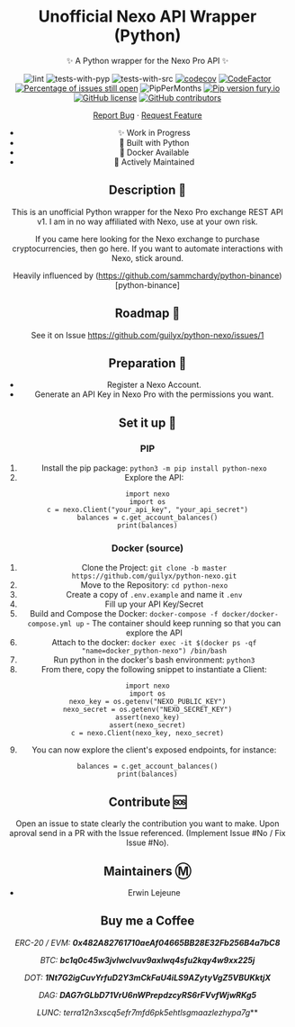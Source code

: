 <div align="center">

# Unofficial Nexo API Wrapper (Python)

✨ A Python wrapper for the Nexo Pro API ✨

</div>

<div align="center">
    
![lint](https://github.com/guilyx/python-nexo/workflows/lint/badge.svg?branch=master)
![tests-with-pyp](https://github.com/guilyx/python-nexo/workflows/tests-from-pip/badge.svg?branch=master)
![tests-with-src](https://github.com/guilyx/python-nexo/workflows/tests-from-repo/badge.svg?branch=master)
[![codecov](https://codecov.io/gh/guilyx/python-nexo/branch/master/graph/badge.svg?token=GXUOT9P1WE)](https://codecov.io/gh/guilyx/python-nexo)
[![CodeFactor](https://www.codefactor.io/repository/github/guilyx/python-nexo/badge)](https://www.codefactor.io/repository/github/guilyx/python-nexo)
[![Percentage of issues still open](http://isitmaintained.com/badge/open/guilyx/python-nexo.svg)](http://isitmaintained.com/project/guilyx/python-nexo "Percentage of issues still open")
![PipPerMonths](https://img.shields.io/pypi/dm/python-nexo.svg)
[![Pip version fury.io](https://badge.fury.io/py/python-nexo.svg)](https://pypi.python.org/pypi/python-nexo/)
[![GitHub license](https://img.shields.io/github/license/guilyx/python-nexo.svg)](https://github.com/guilyx/python-nexo/blob/master/LICENSE)
[![GitHub contributors](https://img.shields.io/github/contributors/guilyx/python-nexo.svg)](https://GitHub.com/guilyx/python-nexo/graphs/contributors/)

</div>

<div align="center">
    
[Report Bug](https://github.com/guilyx/python-nexo/issues) · [Request Feature](https://github.com/guilyx/python-nexo/issues)

- ✨ Work in Progress
- 🎌 Built with Python
- 🐋 Docker Available
- 🍻 Actively Maintained

## Description 📰

This is an unofficial Python wrapper for the Nexo Pro exchange REST API v1. I am in no way affiliated with Nexo, use at your own risk.

If you came here looking for the Nexo exchange to purchase cryptocurrencies, then go here. If you want to automate interactions with Nexo, stick around.

Heavily influenced by (https://github.com/sammchardy/python-binance)[python-binance]

## Roadmap 🌱

See it on Issue https://github.com/guilyx/python-nexo/issues/1

## Preparation 🔎

- Register a Nexo Account.
- Generate an API Key in Nexo Pro with the permissions you want.

## Set it up 💾

### PIP

1. Install the pip package: `python3 -m pip install python-nexo`
2. Explore the API:

```python3
import nexo
import os
c = nexo.Client("your_api_key", "your_api_secret")
balances = c.get_account_balances()
print(balances)
```

### Docker (source)

1. Clone the Project: `git clone -b master https://github.com/guilyx/python-nexo.git`
2. Move to the Repository: `cd python-nexo`
3. Create a copy of `.env.example` and name it `.env`
4. Fill up your API Key/Secret
5. Build and Compose the Docker: `docker-compose -f docker/docker-compose.yml up` - The container should keep running so that you can explore the API
6. Attach to the docker: `docker exec -it $(docker ps -qf "name=docker_python-nexo") /bin/bash`
7. Run python in the docker's bash environment: `python3`
8. From there, copy the following snippet to instantiate a Client:

```python3
import nexo
import os
nexo_key = os.getenv("NEXO_PUBLIC_KEY")
nexo_secret = os.getenv("NEXO_SECRET_KEY")
assert(nexo_key)
assert(nexo_secret)
c = nexo.Client(nexo_key, nexo_secret)
```

9. You can now explore the client's exposed endpoints, for instance:

```python3
balances = c.get_account_balances()
print(balances)
```

## Contribute 🆘

Open an issue to state clearly the contribution you want to make. Upon aproval send in a PR with the Issue referenced. (Implement Issue #No / Fix Issue #No).

## Maintainers Ⓜ️

- Erwin Lejeune

## Buy me a Coffee

*ERC-20 / EVM: **0x482A82761710aeAf04665BB28E32Fb256B4a7bC8***

*BTC: **bc1q0c45w3jvlwclvuv9axlwq4sfu2kqy4w9xx225j***

*DOT: **1Nt7G2igCuvYrfuD2Y3mCkFaU4iLS9AZytyVgZ5VBUKktjX***

*DAG: **DAG7rGLbD71VrU6nWPrepdzcyRS6rFVvfWjwRKg5***

*LUNC: terra12n3xscq5efr7mfd6pk5ehtlsgmaazlezhypa7g***
